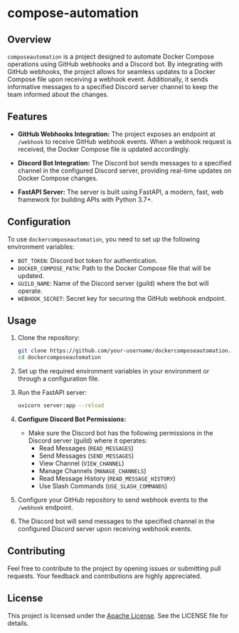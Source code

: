 # compose-automation

## Overview

`composeautomation` is a project designed to automate Docker Compose operations using GitHub webhooks and a Discord bot. By integrating with GitHub webhooks, the project allows for seamless updates to a Docker Compose file upon receiving a webhook event. Additionally, it sends informative messages to a specified Discord server channel to keep the team informed about the changes.

## Features

- **GitHub Webhooks Integration:** The project exposes an endpoint at `/webhook` to receive GitHub webhook events. When a webhook request is received, the Docker Compose file is updated accordingly.

- **Discord Bot Integration:** The Discord bot sends messages to a specified channel in the configured Discord server, providing real-time updates on Docker Compose changes.

- **FastAPI Server:** The server is built using FastAPI, a modern, fast, web framework for building APIs with Python 3.7+.

## Configuration

To use `dockercomposeautomation`, you need to set up the following environment variables:

- `BOT_TOKEN`: Discord bot token for authentication.
- `DOCKER_COMPOSE_PATH`: Path to the Docker Compose file that will be updated.
- `GUILD_NAME`: Name of the Discord server (guild) where the bot will operate.
- `WEBHOOK_SECRET`: Secret key for securing the GitHub webhook endpoint.

## Usage

1. Clone the repository:

    ```bash
    git clone https://github.com/your-username/dockercomposeautomation.git
    cd dockercomposeautomation
    ```

2. Set up the required environment variables in your environment or through a configuration file.

3. Run the FastAPI server:

    ```bash
    uvicorn server:app --reload
    ```

4. **Configure Discord Bot Permissions:**
   - Make sure the Discord bot has the following permissions in the Discord server (guild) where it operates:
      - Read Messages (`READ_MESSAGES`)
      - Send Messages (`SEND_MESSAGES`)
      - View Channel (`VIEW_CHANNEL`)
      - Manage Channels (`MANAGE_CHANNELS`)
      - Read Message History (`READ_MESSAGE_HISTORY`)
      - Use Slash Commands (`USE_SLASH_COMMANDS`)

5. Configure your GitHub repository to send webhook events to the `/webhook` endpoint.

6. The Discord bot will send messages to the specified channel in the configured Discord server upon receiving webhook events.

## Contributing

Feel free to contribute to the project by opening issues or submitting pull requests. Your feedback and contributions are highly appreciated.

## License

This project is licensed under the [Apache License](LICENSE). See the LICENSE file for details.
